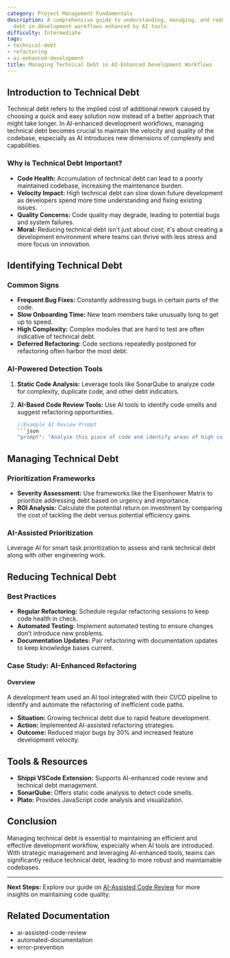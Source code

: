 ```yaml
---
category: Project Management Fundamentals
description: A comprehensive guide to understanding, managing, and reducing technical
  debt in development workflows enhanced by AI tools.
difficulty: Intermediate
tags:
- technical-debt
- refactoring
- ai-enhanced-development
title: Managing Technical Debt in AI-Enhanced Development Workflows
---
```


## Introduction to Technical Debt

Technical debt refers to the implied cost of additional rework caused by choosing a quick and easy solution now instead of a better approach that might take longer. In AI-enhanced development workflows, managing technical debt becomes crucial to maintain the velocity and quality of the codebase, especially as AI introduces new dimensions of complexity and capabilities.

### Why is Technical Debt Important?
- **Code Health:** Accumulation of technical debt can lead to a poorly maintained codebase, increasing the maintenance burden.
- **Velocity Impact:** High technical debt can slow down future development as developers spend more time understanding and fixing existing issues.
- **Quality Concerns:** Code quality may degrade, leading to potential bugs and system failures.
- **Moral:** Reducing technical debt isn't just about cost; it's about creating a development environment where teams can thrive with less stress and more focus on innovation.

## Identifying Technical Debt

### Common Signs
- **Frequent Bug Fixes:** Constantly addressing bugs in certain parts of the code.
- **Slow Onboarding Time:** New team members take unusually long to get up to speed.
- **High Complexity:** Complex modules that are hard to test are often indicative of technical debt.
- **Deferred Refactoring:** Code sections repeatedly postponed for refactoring often harbor the most debt.

### AI-Powered Detection Tools
1. **Static Code Analysis:** Leverage tools like SonarQube to analyze code for complexity, duplicate code, and other debt indicators.
2. **AI-Based Code Review Tools:** Use AI tools to identify code smells and suggest refactoring opportunities.
   
   ```java
   //Example AI Review Prompt
   ```json
   "prompt": "Analyze this piece of code and identify areas of high complexity that can be simplified or refactored."
   ```

## Managing Technical Debt

### Prioritization Frameworks
- **Severity Assessment:** Use frameworks like the Eisenhower Matrix to prioritize addressing debt based on urgency and importance.
- **ROI Analysis:** Calculate the potential return on investment by comparing the cost of tackling the debt versus potential efficiency gains.

### AI-Assisted Prioritization
Leverage AI for smart task prioritization to assess and rank technical debt along with other engineering work.

## Reducing Technical Debt

### Best Practices
- **Regular Refactoring:** Schedule regular refactoring sessions to keep code health in check.
- **Automated Testing:** Implement automated testing to ensure changes don’t introduce new problems.
- **Documentation Updates:** Pair refactoring with documentation updates to keep knowledge bases current.

### Case Study: AI-Enhanced Refactoring
#### Overview
A development team used an AI tool integrated with their CI/CD pipeline to identify and automate the refactoring of inefficient code paths.
- **Situation:** Growing technical debt due to rapid feature development.
- **Action:** Implemented AI-assisted refactoring strategies.
- **Outcome:** Reduced major bugs by 30% and increased feature development velocity.

## Tools & Resources
- **Shippi VSCode Extension:** Supports AI-enhanced code review and technical debt management.
- **SonarQube:** Offers static code analysis to detect code smells.
- **Plato:** Provides JavaScript code analysis and visualization.

## Conclusion
Managing technical debt is essential to maintaining an efficient and effective development workflow, especially when AI tools are introduced. With strategic management and leveraging AI-enhanced tools, teams can significantly reduce technical debt, leading to more robust and maintainable codebases.

---

**Next Steps:** Explore our guide on [AI-Assisted Code Review](ai-assisted-code-review) for more insights on maintaining code quality.

## Related Documentation
- ai-assisted-code-review
- automated-documentation
- error-prevention
